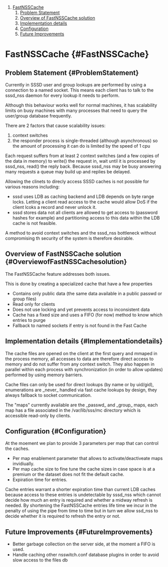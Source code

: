 <div class="wiki-toc">

1.  [FastNSSCache](#FastNSSCache)
    1.  [Problem Statement](#ProblemStatement)
    2.  [Overview of FastNSSCache
        solution](#OverviewofFastNSSCachesolution)
    3.  [Implementation details](#Implementationdetails)
    4.  [Configuration](#Configuration)
    5.  [Future Improvements](#FutureImprovements)

</div>

FastNSSCache {#FastNSSCache}
============

Problem Statement {#ProblemStatement}
-----------------

Currently in SSSD user and group lookups are performed by using a
connection to a named socket. This means each client has to talk to the
sssd\_nss daemon for every lookup it needs to perform.

Although this behaviour works well for normal machines, it has
scalability limits on busy machines with many processes that need to
query the user/group database frequently.

There are 2 factors that cause scalability issues:

1.  context switches
2.  the responder process is single-threaded (although asynchronous) so
    the amount of processing it can do is limited by the speed of 1 cpu

Each request suffers from at least 2 context switches (and a few copies
of the data in memory) to write() the request in, wait until it is
processed by sssd\_nss, read() the reply back. Because sssd\_nss may be
busy answering many requests a queue may build up and replies be
delayed.

Allowing the clinets to direcly access SSSD caches is not possible for
various reasons including:

-   sssd uses LDB as caching backend and LDB depends on byte range
    locks. Letting a client read access to the cache would allow DoS if
    the client lcoks a record and never unlock it.
-   sssd stores data not all clients are allowed to get access to
    (password hashes for example) and partitioning access to this data
    within the LDB cache is not feasible.

A method to avoid context switches and the sssd\_nss bottleneck without
compromising th security of the system is therefore desirable.

Overview of FastNSSCache solution {#OverviewofFastNSSCachesolution}
---------------------------------

The FastNSSCache feature addresses both issues.

This is done by creating a specialized cache that have a few properties

-   Contains only public data (the same data available in a public
    passwd or group files)
-   Read only for clients
-   Does not use locking and yet prevents access to inconsistent data
-   Cache has a fixed size and uses a FIFO (for now) method to know
    which entries to purge
-   Fallback to named sockets if entry is not found in the Fast Cache

Implementation details {#Implementationdetails}
----------------------

The cache files are opened on the client at the first query and mmaped
in the process memory, all accesses to data are therefore direct access
to memory and do not suffer from any context switch. They also happen in
parallel within each process with synchronization (in order to allow
updates) performed by using memory barriers.

Cache files can only be used for direct lookups (by name or by uid/gid),
enumerations are \_never\_ handled via fast cache lookups by design,
they always fallback to socket communication.

The "maps" currently available are the \_passwd\_ and \_group\_ maps,
each map has a file associated in the /var/lib/sss/mc directory which is
accessible read-only by clients.

Configuration {#Configuration}
-------------

At the moement we plan to provide 3 parameters per map that can control
the caches.

-   Per map enablement parameter that allows to activate/deactiveate
    maps invidiually.
-   Per map cache size to fine tune the cache sizes in case space is at
    a premium or the dataset does not fit the default cache.
-   Expiration time for entries.

Cache entries warrant a shorter expiration time than current LDB caches
because access to these entries is undetectable by sssd\_nss which
cannot decide how much an entry is required and whether a midway refresh
is needed. By shortening the FastNSSCache entries life time we incur in
the penalty of using the pipe from time to time but in turn we allow
ssd\_nss to decide whether it is required to refresh the entry or not.

Future Improvements {#FutureImprovements}
-------------------

-   Better garbage collection on the server side, at the moment a FIFO
    is used.
-   Handle caching other nsswitch.conf database plugins in order to
    avoid slow access to the files db

